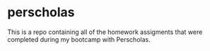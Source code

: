 # perscholas

This is a repo containing all of the homework assigments that were completed during my bootcamp with Perscholas.
